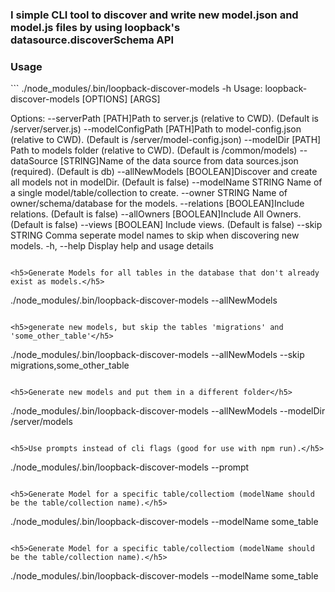 <h3>I simple CLI tool to discover and write new model.json and model.js files by using loopback's datasource.discoverSchema API</h3>


<h3>Usage</h3>
```
./node_modules/.bin/loopback-discover-models -h                                                      
Usage:
  loopback-discover-models [OPTIONS] [ARGS]

Options: 
      --serverPath [PATH]Path to server.js (relative to CWD). (Default is /server/server.js)
      --modelConfigPath [PATH]Path to model-config.json (relative to CWD). (Default is /server/model-config.json)
      --modelDir [PATH]  Path to models folder (relative to CWD). (Default is /common/models)
      --dataSource [STRING]Name of the data source from data sources.json (required). (Default is db)
      --allNewModels [BOOLEAN]Discover and create all models not in modelDir. (Default is false)
      --modelName STRING Name of a single model/table/collection to create.
      --owner STRING     Name of owner/schema/database for the models.
      --relations [BOOLEAN]Include relations. (Default is false)
      --allOwners [BOOLEAN]Include All Owners. (Default is false)
      --views [BOOLEAN]  Include views. (Default is false)
      --skip STRING      Comma seperate model names to skip when discovering new models.
  -h, --help             Display help and usage details
  ```
  
<h5>Generate Models for all tables in the database that don't already exist as models.</h5>
```
./node_modules/.bin/loopback-discover-models --allNewModels
```

<h5>generate new models, but skip the tables 'migrations' and 'some_other_table'</h5>
```
./node_modules/.bin/loopback-discover-models --allNewModels --skip migrations,some_other_table
```

<h5>Generate new models and put them in a different folder</h5>
```
./node_modules/.bin/loopback-discover-models --allNewModels --modelDir /server/models
```

<h5>Use prompts instead of cli flags (good for use with npm run).</h5>
```
./node_modules/.bin/loopback-discover-models --prompt
```

<h5>Generate Model for a specific table/collectiom (modelName should be the table/collection name).</h5>
```
./node_modules/.bin/loopback-discover-models --modelName some_table
```

<h5>Generate Model for a specific table/collectiom (modelName should be the table/collection name).</h5>
```
./node_modules/.bin/loopback-discover-models --modelName some_table
```
